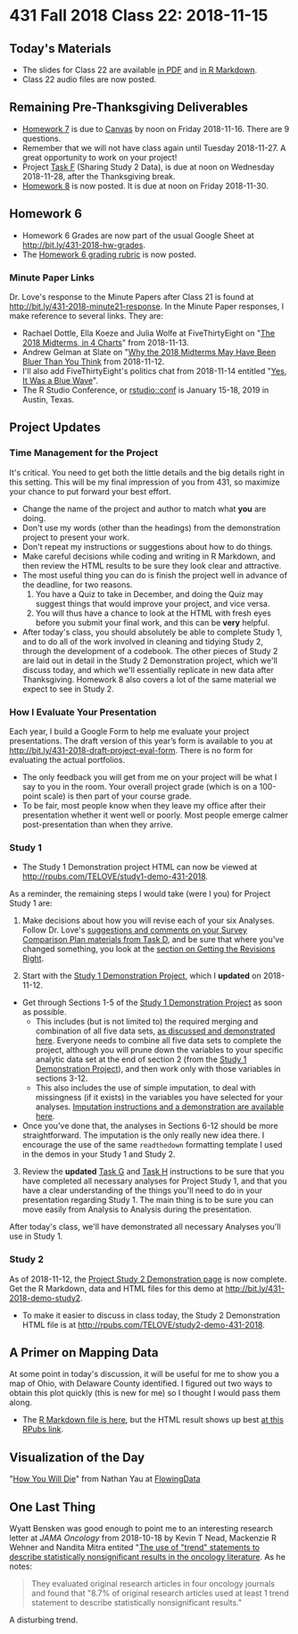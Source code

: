 # 431 Fall 2018 Class 22: 2018-11-15

## Today's Materials

- The slides for Class 22 are available [in PDF](https://github.com/THOMASELOVE/431-2018/blob/master/slides/class22/431_class-22-slides_2018.pdf) and [in R Markdown](https://github.com/THOMASELOVE/THOMASELOVE/431-2018/master/slides/class22/431_class-22-slides_2018.Rmd).
- Class 22 audio files are now posted.

## Remaining Pre-Thanksgiving Deliverables

- [Homework 7](https://github.com/THOMASELOVE/431-2018/blob/master/homework/Homework7/431-2018-hw7.md) is due to [Canvas](https://canvas.case.edu/) by noon on Friday 2018-11-16. There are 9 questions.
- Remember that we will not have class again until Tuesday 2018-11-27. A great opportunity to work on your project!
- Project [Task F](https://thomaselove.github.io/431-2018-project/taskF.html) (Sharing Study 2 Data), is due at noon on Wednesday 2018-11-28, after the Thanksgiving break.
- [Homework 8](https://github.com/THOMASELOVE/431-2018/tree/master/homework/Homework8) is now posted. It is due at noon on Friday 2018-11-30.

## Homework 6

- Homework 6 Grades are now part of the usual Google Sheet at http://bit.ly/431-2018-hw-grades.
- The [Homework 6 grading rubric](https://github.com/THOMASELOVE/431-2018/tree/master/homework/Homework6) is now posted.

### Minute Paper Links

Dr. Love's response to the Minute Papers after Class 21 is found at http://bit.ly/431-2018-minute21-response. In the Minute Paper responses, I make reference to several links. They are:

- Rachael Dottle, Ella Koeze and Julia Wolfe at FiveThirtyEight on "[The 2018 Midterms, in 4 Charts](https://fivethirtyeight.com/features/the-2018-midterms-in-4-charts/)" from 2018-11-13.
- Andrew Gelman at Slate on "[Why the 2018 Midterms May Have Been Bluer Than You Think](https://slate.com/news-and-politics/2018/11/midterms-blue-wave-statistics-data-analysis.html) from 2018-11-12.
- I'll also add FiveThirtyEight's politics chat from 2018-11-14 entitled "[Yes, It Was a Blue Wave](https://fivethirtyeight.com/features/yes-it-was-a-blue-wave/)".
- The R Studio Conference, or [rstudio::conf](https://www.rstudio.com/conference/) is January 15-18, 2019 in Austin, Texas.

## Project Updates

### Time Management for the Project

It's critical. You need to get both the little details and the big details right in this setting. This will be my final impression of you from 431, so maximize your chance to put forward your best effort.

- Change the name of the project and author to match what **you** are doing. 
- Don't use my words (other than the headings) from the demonstration project to present your work. 
- Don't repeat my instructions or suggestions about how to do things. 
- Make careful decisions while coding and writing in R Markdown, and then review the HTML results to be sure they look clear and attractive. 
- The most useful thing you can do is finish the project well in advance of the deadline, for two reasons.
    1. You have a Quiz to take in December, and doing the Quiz may suggest things that would improve your project, and vice versa.
    2. You will thus have a chance to look at the HTML with fresh eyes before you submit your final work, and this can be **very** helpful.
- After today's class, you should absolutely be able to complete Study 1, and to do all of the work involved in cleaning and tidying Study 2, through the development of a codebook. The other pieces of Study 2 are laid out in detail in the Study 2 Demonstration project, which we'll discuss today, and which we'll essentially replicate in new data after Thanksgiving. Homework 8 also covers a lot of the same material we expect to see in Study 2.

### How I Evaluate Your Presentation

Each year, I build a Google Form to help me evaluate your project presentations. The draft version of this year’s form is available to you at http://bit.ly/431-2018-draft-project-eval-form. There is no form for evaluating the actual portfolios.

- The only feedback you will get from me on your project will be what I say to you in the room. Your overall project grade (which is on a 100-point scale) is then part of your course grade. 
- To be fair, most people know when they leave my office after their presentation whether it went well or poorly. Most people emerge  calmer post-presentation than when they arrive.

### Study 1

- The Study 1 Demonstration project HTML can now be viewed at http://rpubs.com/TELOVE/study1-demo-431-2018.

As a reminder, the remaining steps I would take (were I you) for Project Study 1 are:

1. Make decisions about how you will revise each of your six Analyses. Follow Dr. Love's [suggestions and comments on your Survey Comparison Plan materials from Task D](https://github.com/THOMASELOVE/431-2018-project/blob/master/survey-results/plan-comments.md), and  be sure that where you've changed something, you look at the [section on Getting the Revisions Right](https://github.com/THOMASELOVE/431-2018-project/blob/master/survey-results/plan-comments.md#getting-the-revisions-right). 

2. Start with the [Study 1 Demonstration Project](https://github.com/THOMASELOVE/431-2018-project/tree/master/demo_study1), which I **updated** on 2018-11-12. 

- Get through Sections 1-5 of the [Study 1 Demonstration Project](https://github.com/THOMASELOVE/431-2018-project/tree/master/demo_study1) as soon as possible.
    - This includes (but is not limited to) the required merging and combination of all five data sets, [as discussed and demonstrated here](https://github.com/THOMASELOVE/431-2018-project/blob/master/survey-results/surv2018_combining-datasets.md). Everyone needs to combine all five data sets to complete the project, although you will prune down the variables to your specific analytic data set at the end of section 2 (from the [Study 1 Demonstration Project](https://github.com/THOMASELOVE/431-2018-project/tree/master/demo_study1)), and then work only with those variables in sections 3-12.
    - This also includes the use of simple imputation, to deal with missingness (if it exists) in the variables you have selected for your analyses. [Imputation instructions and a demonstration are available here](https://github.com/THOMASELOVE/431-2018-project/blob/master/survey-results/impute_example.md).
- Once you've done that, the analyses in Sections 6-12 should be more straightforward. The imputation is the only really new idea there. I encourage the use of the same `readthedown` formatting template I used in the demos in your Study 1 and Study 2.

3. Review the **updated** [Task G](https://thomaselove.github.io/431-2018-project/taskG.html) and [Task H](https://thomaselove.github.io/431-2018-project/taskH.html) instructions to be sure that you have completed all necessary analyses for Project Study 1, and that you have a clear understanding of the things you'll need to do in your presentation regarding Study 1. The main thing is to be sure you can move easily from Analysis to Analysis during the presentation.

After today's class, we'll have demonstrated all necessary Analyses you'll use in Study 1.

### Study 2

As of 2018-11-12, the [Project Study 2 Demonstration page](https://github.com/THOMASELOVE/431-2018-project/blob/master/demo_study2/README.md) is now complete. Get the R Markdown, data and HTML files for this demo at http://bit.ly/431-2018-demo-study2.

- To make it easier to discuss in class today, the Study 2 Demonstration HTML file is at http://rpubs.com/TELOVE/study2-demo-431-2018.
 
## A Primer on Mapping Data

At some point in today's discussion, it will be useful for me to show you a map of Ohio, with Delaware County identified. I figured out two ways to obtain this plot quickly (this is new for me) so I thought I would pass them along. 

- The [R Markdown file is here](https://github.com/THOMASELOVE/431-2018/blob/master/slides/class22/mapping_primer.Rmd), but the HTML result shows up best [at this RPubs link](http://rpubs.com/TELOVE/class22-431-2018-mapping).

## Visualization of the Day

"[How You Will Die](https://flowingdata.com/2016/01/19/how-you-will-die/)" from Nathan Yau at [FlowingData](https://flowingdata.com/)

## One Last Thing

Wyatt Bensken was good enough to point me to an interesting research letter at *JAMA Oncology* from 2018-10-18 by Kevin T Nead, Mackenzie R Wehner and Nandita Mitra entited "[The use of "trend" statements to describe statistically nonsignificant results in the oncology literature](https://jamanetwork.com/journals/jamaoncology/article-abstract/2705969). As he notes:

> They evaluated original research articles in four oncology journals and found that "8.7%  of original research articles used at least 1 trend statement to describe statistically nonsignificant results."

A disturbing trend.


